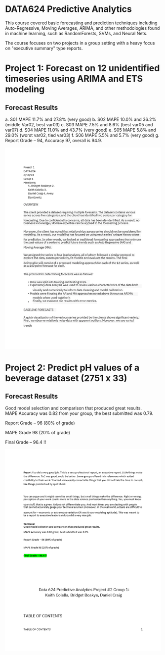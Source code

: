# DATA624 Predictive Analytics

This course covered basic forecasting and prediction techniques including Auto-Regressive, Moving Averages, ARIMA, and other methodologies found in machine learning, such as RandomForests, SVMs, and Neural Nets.

The course focuses on two projects in a group setting with a heavy focus on "executive summary" type reports.

# Project 1: Forecast on 12 unidentified timeseries using ARIMA and ETS modeling

## Forecast Results
a.	S01 MAPE 11.7% and 27.8% (very good)
b.	S02 MAPE 10.0% and 36.2% (middle Var02, best var03)
c.	S03 MAPE 7.5% and 8.6% (best var05 and var07)
d.	S04 MAPE 11.0% and 43.7% (very good)
e.	S05  MAPE 5.8% and 29.0% (worst var02, tied var03)
f.	S06 MAPE 5.5% and 5.7% (very good)
g.	Report Grade – 94, Accuracy 97, overall is 94.9.   

![P1_Gif](Project_1/P1_Report.gif)

# Project 2: Predict pH values of a beverage dataset (2751 x 33)

## Forecast Results
Good model selection and comparison that produced great results.  
MAPE Accuracy was 0.82 from your group, the best submitted was 0.79.

Report Grade – 96 (80% of grade)

MAPE Grade 98 (20% of grade)

Final Grade – 96.4 !! 

![P2_Gif](Project_2/Project_2_feedback.gif)
